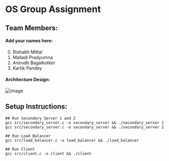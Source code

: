 # OS Group Assignment

## Team Members:

#### Add your names here:
0. Rishabh Mittal
1. Malladi Pradyumna
2. Anirudh Bagalkotker
3. Kartik Pandey

#### Architecture Design:
![image](https://github.com/MSSRPRAD/Graph_Database/assets/97427342/b0733790-8795-4074-9c0a-befb35d47418)

## Setup Instructions:

```
## Run Secondary Server 1 and 2
gcc src/secondary_server.c -o secondary_server && ./secondary_server 1
gcc src/secondary_server.c -o secondary_server && ./secondary_server 2

## Run Load Balancer
gcc src/load_balancer.c -o load_balancer && ./load_balancer

## Run Client
gcc src/client.c -o client && ./client
```
